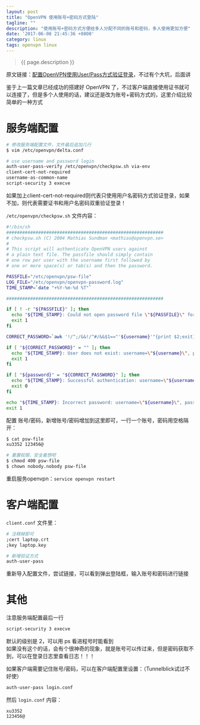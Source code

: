 ```yaml
---
layout: post
title: "OpenVPN 使用账号+密码方式登陆"
tagline: ""
description: "使用账号+密码方式方便给多人分配不同的账号和密码，多人使用更加方便"
date: '2017-06-08 21:45:36 +0800'
category: linux
tags: openvpn linux
---
```

> {{ page.description }}

原文链接：[配置OpenVPN使用User/Pass方式验证登录](http://ylw6006.blog.51cto.com/470441/1009004)，不过有个大坑，后面讲        

鉴于上一篇文章已经成功的搭建好 OpenVPN 了，不过客户端直接使用证书就可以连接了，但是多个人使用的话，建议还是改为账号+密码方式的，这里介绍比较简单的一种方式

# 服务端配置
```bash
# 修改服务端配置文件，文件最后追加几行
$ vim /etc/openvpn/delta.conf

# use username and password login
auth-user-pass-verify /etc/openvpn/checkpsw.sh via-env
client-cert-not-required
username-as-common-name
script-security 3 execve
```
如果加上client-cert-not-required则代表只使用用户名密码方式验证登录，如果不加，则代表需要证书和用户名密码双重验证登录！

`/etc/openvpn/checkpsw.sh` 文件内容：
```bash
#!/bin/sh
###########################################################
# checkpsw.sh (C) 2004 Mathias Sundman <mathias@openvpn.se>
#
# This script will authenticate OpenVPN users against
# a plain text file. The passfile should simply contain
# one row per user with the username first followed by
# one or more space(s) or tab(s) and then the password.

PASSFILE="/etc/openvpn/psw-file"
LOG_FILE="/etc/openvpn/openvpn-password.log"
TIME_STAMP=`date "+%Y-%m-%d %T"`

###########################################################

if [ ! -r "${PASSFILE}" ]; then
  echo "${TIME_STAMP}: Could not open password file \"${PASSFILE}\" for reading." >> ${LOG_FILE}
  exit 1
fi

CORRECT_PASSWORD=`awk '!/^;/&&!/^#/&&$1=="'${username}'"{print $2;exit}' ${PASSFILE}`

if [ "${CORRECT_PASSWORD}" = "" ]; then 
  echo "${TIME_STAMP}: User does not exist: username=\"${username}\", password=\"${password}\"." >> ${LOG_FILE}
  exit 1
fi

if [ "${password}" = "${CORRECT_PASSWORD}" ]; then 
  echo "${TIME_STAMP}: Successful authentication: username=\"${username}\"." >> ${LOG_FILE}
  exit 0
fi

echo "${TIME_STAMP}: Incorrect password: username=\"${username}\", password=\"${password}\"." >> ${LOG_FILE}
exit 1
```

配置 账号/密码，新增账号/密码增加到这里即可，一行一个账号，密码用空格隔开：
```bash
$ cat psw-file
xu3352 123456@

# 重置权限，安全着想吧
$ chmod 400 psw-file
$ chown nobody.nobody psw-file 
```

重启服务openvpn：`service openvpn restart`

# 客户端配置
`client.conf` 文件里：
```bash
# 注释掉即可
;cert laptop.crt
;key laptop.key

# 新增验证方式
auth-user-pass
```
重新导入配置文件，尝试链接，可以看到弹出登陆框，输入账号和密码进行链接

# 其他
注意服务端配置最后一行 
```bash
script-security 3 execve
``` 
默认的级别是 2，可以用 ps 看进程号时能看到   
如果没有这个的话，会有个很神奇的现象，就是账号可以传过来，但是密码获取不到，可以在登录日志里查看日志！！！


如果客户端需要记住账号/密码，可以在客户端配置里设置：（Tunnelblick试过不好使）
```bash
auth-user-pass login.conf
```
然后 `login.conf` 内容：
```
xu3352
123456@
```


